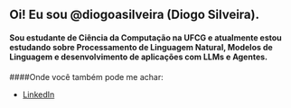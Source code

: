 ## Oi! Eu sou @diogoasilveira (Diogo Silveira).
#### Sou estudante de Ciência da Computação na UFCG e atualmente estou estudando sobre Processamento de Linguagem Natural, Modelos de Linguagem e desenvolvimento de aplicações com LLMs e Agentes.

####Onde você também pode me achar:
* [LinkedIn](https://www.linkedin.com/in/diogo-alves-silveira-9a8760222/)

<!--
**diogoasilveira/diogoasilveira** is a ✨ _special_ ✨ repository because its `README.md` (this file) appears on your GitHub profile.

Here are some ideas to get you started:

- 🔭 I’m currently working on ...
- 🌱 I’m currently learning ...
- 👯 I’m looking to collaborate on ...
- 🤔 I’m looking for help with ...
- 💬 Ask me about ...
- 📫 How to reach me: ...
- 😄 Pronouns: ...
- ⚡ Fun fact: ...
-->
